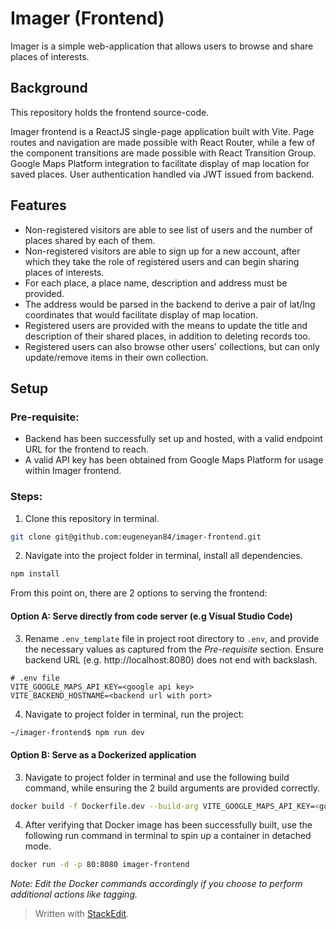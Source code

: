 # Imager (Frontend)

Imager is a simple web-application that allows users to browse and share places of interests.

## Background

This repository holds the frontend source-code.

Imager frontend is a ReactJS single-page application built with Vite. Page routes and navigation are made possible with React Router, while a few of the component transitions are made possible with React Transition Group. Google Maps Platform integration to facilitate display of map location for saved places. User authentication handled via JWT issued from backend.

## Features

- Non-registered visitors are able to see list of users and the number of places shared by each of them.
- Non-registered visitors are able to sign up for a new account, after which they take the role of registered users and can begin sharing places of interests.
- For each place, a place name, description and address must be provided.
- The address would be parsed in the backend to derive a pair of lat/lng coordinates that would facilitate display of map location.
- Registered users are provided with the means to update the title and description of their shared places, in addition to deleting records too.
- Registered users can also browse other users' collections, but can only update/remove items in their own collection.

## Setup

### Pre-requisite:

- Backend has been successfully set up and hosted, with a valid endpoint URL for the frontend to reach.
- A valid API key has been obtained from Google Maps Platform for usage within Imager frontend.

### Steps:

1. Clone this repository in terminal.

```bash
git clone git@github.com:eugeneyan84/imager-frontend.git
```

2. Navigate into the project folder in terminal, install all dependencies.

```bash
npm install
```

From this point on, there are 2 options to serving the frontend:

#### Option A: Serve directly from code server (e.g Visual Studio Code)

3. Rename `.env_template` file in project root directory to `.env`, and provide the necessary values as captured from the _Pre-requisite_ section. Ensure backend URL (e.g. http://localhost:8080) does not end with backslash.

```
# .env file
VITE_GOOGLE_MAPS_API_KEY=<google api key>
VITE_BACKEND_HOSTNAME=<backend url with port>
```

4. Navigate to project folder in terminal, run the project:

```bash
~/imager-frontend$ npm run dev
```

#### Option B: Serve as a Dockerized application

3. Navigate to project folder in terminal and use the following build command, while ensuring the 2 build arguments are provided correctly.

```bash
docker build -f Dockerfile.dev --build-arg VITE_GOOGLE_MAPS_API_KEY=<google api key> --build-arg VITE_BACKEND_HOSTNAME=<backend url with port> -t imager-frontend .
```

4. After verifying that Docker image has been successfully built, use the following run command in terminal to spin up a container in detached mode.

```bash
docker run -d -p 80:8080 imager-frontend
```

_Note: Edit the Docker commands accordingly if you choose to perform additional actions like tagging._

> Written with [StackEdit](https://stackedit.io/).
